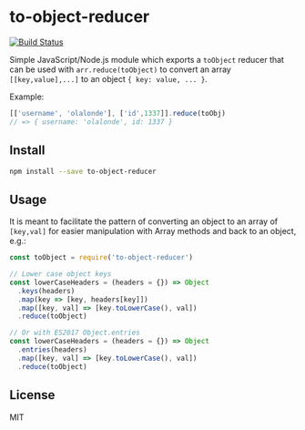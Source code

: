 # to-object-reducer

[![Build Status](https://travis-ci.org/olalonde/to-object-reducer.svg?branch=master)](https://travis-ci.org/olalonde/to-object-reducer)

Simple JavaScript/Node.js module which exports a `toObject`
reducer that can be used with `arr.reduce(toObject)` to convert an array
`[[key,value],...]` to an object `{ key: value, ... }`.

Example:

```javascript
[['username', 'olalonde'], ['id',1337]].reduce(toObj)
// => { username: 'olalonde', id: 1337 }
```

## Install

```sh
npm install --save to-object-reducer
```

## Usage

It is meant to facilitate the pattern of converting an object to an
array of `[key,val]` for easier manipulation with Array methods and back
to an object, e.g.:

```javascript
const toObject = require('to-object-reducer')

// Lower case object keys
const lowerCaseHeaders = (headers = {}) => Object
  .keys(headers)
  .map(key => [key, headers[key]])
  .map([key, val] => [key.toLowerCase(), val])
  .reduce(toObject)

// Or with ES2017 Object.entries
const lowerCaseHeaders = (headers = {}) => Object
  .entries(headers)
  .map([key, val] => [key.toLowerCase(), val])
  .reduce(toObject)
```

## License

MIT
